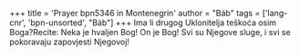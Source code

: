 +++
title = 'Prayer bpn5346 in Montenegrin'
author = "Báb"
tags = ['lang-cnr', 'bpn-unsorted', "Báb"]
+++
Ima li drugog Uklonitelja teškoća osim Boga?Recite: Neka je hvaljen Bog! On je Bog! Svi su Njegove sluge, i svi se pokoravaju zapovjesti Njegovoj!
